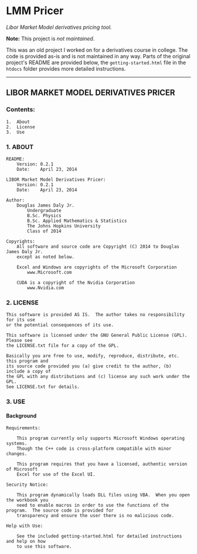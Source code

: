 # LMM Pricer

*Libor Market Model derivatives pricing tool.*

**Note:** This project is _not maintained_.

This was an old project I worked on for a derivatives course in college.  The code is provided as-is and is not maintained in any way.  Parts of the original project's README are provided below, the `getting-started.html` file in the `htdocs` folder provides more detailed instructions.

-----

## LIBOR MARKET MODEL DERIVATIVES PRICER            

### Contents: 

 
    1.  About 
    2.  License 
    3.  Use 
 

### 1.  ABOUT 

 
    README: 
        Version: 0.2.1 
        Date:    April 23, 2014 
         
    LIBOR Market Model Derivatives Pricer: 
        Version: 0.2.1 
        Date:    April 23, 2014 
         
    Author: 
        Douglas James Daly Jr. 
            Undergraduate 
            B.Sc. Physics 
            B.Sc. Applied Mathematics & Statistics 
            The Johns Hopkins University 
            Class of 2014 
 
    Copyrights: 
        All software and source code are Copyright (C) 2014 to Douglas James Daly Jr. 
        except as noted below. 
         
        Excel and Windows are copyrights of the Microsoft Corporation 
            www.Microsoft.com 
         
        CUDA is a copyright of the Nvidia Corporation 
            www.Nvidia.com 
 

### 2.  LICENSE 

 
    This software is provided AS IS.  The author takes no responsibility for its use 
    or the potential consequences of its use. 
     
    This software is licensed under the GNU General Public License (GPL).  Please see 
    the LICENSE.txt file for a copy of the GPL. 
     
    Basically you are free to use, modify, reproduce, distribute, etc. this program and 
    its source code provided you (a) give credit to the author, (b) include a copy of 
    the GPL with any distributions and (c) license any such work under the GPL.   
    See LICENSE.txt for details. 
     

### 3.  USE 
 
#### Background 

    Requirements: 
     
        This program currently only supports Microsoft Windows operating systems. 
        Though the C++ code is cross-platform compatible with minor changes. 
             
        This program requires that you have a licensed, authentic version of Microsoft 
        Excel for use of the Excel UI. 
             
    Security Notice: 
     
        This program dynamically loads DLL files using VBA.  When you open the workbook you 
        need to enable macros in order to use the functions of the program.  The source code is provided for 
        transparency and ensure the user there is no malicious code. 
 
    Help with Use: 
     
        See the included getting-started.html for detailed instructions and help on how 
        to use this software. 